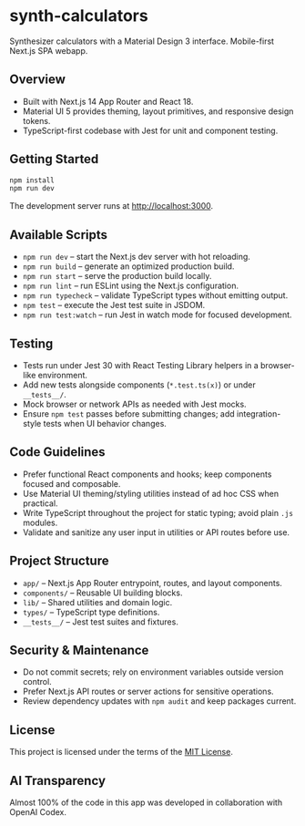 # synth-calculators

Synthesizer calculators with a Material Design 3 interface. Mobile-first Next.js SPA webapp.

## Overview
- Built with Next.js 14 App Router and React 18.
- Material UI 5 provides theming, layout primitives, and responsive design tokens.
- TypeScript-first codebase with Jest for unit and component testing.

## Getting Started
```bash
npm install
npm run dev
```
The development server runs at [http://localhost:3000](http://localhost:3000).

## Available Scripts
- `npm run dev` – start the Next.js dev server with hot reloading.
- `npm run build` – generate an optimized production build.
- `npm run start` – serve the production build locally.
- `npm run lint` – run ESLint using the Next.js configuration.
- `npm run typecheck` – validate TypeScript types without emitting output.
- `npm test` – execute the Jest test suite in JSDOM.
- `npm run test:watch` – run Jest in watch mode for focused development.

## Testing
- Tests run under Jest 30 with React Testing Library helpers in a browser-like environment.
- Add new tests alongside components (`*.test.ts(x)`) or under `__tests__/`.
- Mock browser or network APIs as needed with Jest mocks.
- Ensure `npm test` passes before submitting changes; add integration-style tests when UI behavior changes.

## Code Guidelines
- Prefer functional React components and hooks; keep components focused and composable.
- Use Material UI theming/styling utilities instead of ad hoc CSS when practical.
- Write TypeScript throughout the project for static typing; avoid plain `.js` modules.
- Validate and sanitize any user input in utilities or API routes before use.

## Project Structure
- `app/` – Next.js App Router entrypoint, routes, and layout components.
- `components/` – Reusable UI building blocks.
- `lib/` – Shared utilities and domain logic.
- `types/` – TypeScript type definitions.
- `__tests__/` – Jest test suites and fixtures.

## Security & Maintenance
- Do not commit secrets; rely on environment variables outside version control.
- Prefer Next.js API routes or server actions for sensitive operations.
- Review dependency updates with `npm audit` and keep packages current.

## License
This project is licensed under the terms of the [MIT License](LICENSE).

## AI Transparency
Almost 100% of the code in this app was developed in collaboration with OpenAI Codex.
